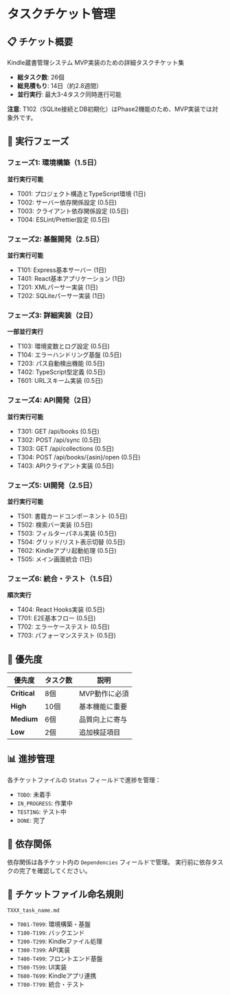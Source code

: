 # タスクチケット管理

## 📋 チケット概要

Kindle蔵書管理システム MVP実装のための詳細タスクチケット集

- **総タスク数**: 26個
- **総見積もり**: 14日（約2.8週間）
- **並行実行**: 最大3-4タスク同時進行可能

**注意**: T102（SQLite接続とDB初期化）はPhase2機能のため、MVP実装では対象外です。

## 🎯 実行フェーズ

### フェーズ1: 環境構築（1.5日）
**並行実行可能**
- T001: プロジェクト構造とTypeScript環境 (1日)
- T002: サーバー依存関係設定 (0.5日)
- T003: クライアント依存関係設定 (0.5日)
- T004: ESLint/Prettier設定 (0.5日)

### フェーズ2: 基盤開発（2.5日）
**並行実行可能**
- T101: Express基本サーバー (1日)
- T401: React基本アプリケーション (1日)
- T201: XMLパーサー実装 (1日)
- T202: SQLiteパーサー実装 (1日)

### フェーズ3: 詳細実装（2日）
**一部並行実行**
- T103: 環境変数とログ設定 (0.5日)
- T104: エラーハンドリング基盤 (0.5日)
- T203: パス自動検出機能 (0.5日)
- T402: TypeScript型定義 (0.5日)
- T601: URLスキーム実装 (0.5日)

### フェーズ4: API開発（2日）
**並行実行可能**
- T301: GET /api/books (0.5日)
- T302: POST /api/sync (0.5日)
- T303: GET /api/collections (0.5日)
- T304: POST /api/books/{asin}/open (0.5日)
- T403: APIクライアント実装 (0.5日)

### フェーズ5: UI開発（2.5日）
**並行実行可能**
- T501: 書籍カードコンポーネント (0.5日)
- T502: 検索バー実装 (0.5日)
- T503: フィルターパネル実装 (0.5日)
- T504: グリッド/リスト表示切替 (0.5日)
- T602: Kindleアプリ起動処理 (0.5日)
- T505: メイン画面統合 (1日)

### フェーズ6: 統合・テスト（1.5日）
**順次実行**
- T404: React Hooks実装 (0.5日)
- T701: E2E基本フロー (0.5日)
- T702: エラーケーステスト (0.5日)
- T703: パフォーマンステスト (0.5日)

## 🔄 優先度

| 優先度 | タスク数 | 説明 |
|--------|---------|------|
| **Critical** | 8個 | MVP動作に必須 |
| **High** | 10個 | 基本機能に重要 |
| **Medium** | 6個 | 品質向上に寄与 |
| **Low** | 2個 | 追加検証項目 |

## 📊 進捗管理

各チケットファイルの `Status` フィールドで進捗を管理：
- `TODO`: 未着手
- `IN_PROGRESS`: 作業中
- `TESTING`: テスト中
- `DONE`: 完了

## 🔗 依存関係

依存関係は各チケット内の `Dependencies` フィールドで管理。
実行前に依存タスクの完了を確認してください。

## 📁 チケットファイル命名規則

```
TXXX_task_name.md
```

- `T001-T099`: 環境構築・基盤
- `T100-T199`: バックエンド
- `T200-T299`: Kindleファイル処理
- `T300-T399`: API実装
- `T400-T499`: フロントエンド基盤
- `T500-T599`: UI実装
- `T600-T699`: Kindleアプリ連携
- `T700-T799`: 統合・テスト